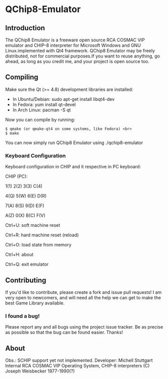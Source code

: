 QChip8-Emulator
===============

## Introduction
The QChip8 Emulator is a freeware open source RCA COSMAC VIP emulator and CHIP-8 interpreter for 
Microsoft Windows and GNU Linux.implemented with Qt4 framework. QChip8 Emulator may be freely distributed, 
not for commercial purposes.If you want to reuse anything, go ahead, as long as you credit me, and your project is open source too.

## Compiling
Make sure the Qt (>= 4.8) development libraries are installed:

* In Ubuntu/Debian: sudo apt-get install libqt4-dev
* In Fedora: yum install qt-devel
* In Arch Linux: pacman -S qt

Now you can compile by running:

	$ qmake (or qmake-qt4 on some systems, like Fedora) <br>
	$ make

You can now simply run QChip8 Emulator using ./qchip8-emulator

### Keyboard Configuration
Keyboard configuration in CHIP and it respective in PC keyboard:

CHIP (PC):

1(1) 2(2) 3(3) C(4)

4(Q) 5(W) 6(E) D(R)

7(A) 8(S) 9(D) E(F)

A(Z) 0(X) B(C) F(V)


Ctrl+U: soft machine reset

Ctrl+R: hard machine reset (reload)

Ctrl+O: load state from memory

Ctrl+H: about

Ctrl+Q: exit emulator

## Contributing
If you'd like to contribute, please create a fork and issue pull requests! I am
very open to newcomers, and will need all the help we can get to make the best
Game Library available.

### I found a bug!
Please report any and all bugs using the project issue
tracker. Be as precise as possible so that the bug can be found easier. Thanks!

## About
Obs.: SCHIP support yet not implemented.
Developer: Michell Stuttgart
Internal RCA COSMAC VIP Operating System, CHIP-8 interpreters (C) Joseph Weisbecker 1977-1990(?)

